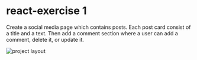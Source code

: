 # react-exercise 1

Create a social media page which contains posts. Each post card consist of a title and a text. Then add a comment section where a user can add a comment, delete it, or update it.

![project layout](project.png)

